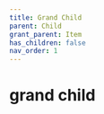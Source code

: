 ```yaml
---
title: Grand Child
parent: Child
grant_parent: Item
has_children: false
nav_order: 1
---
```


# grand child